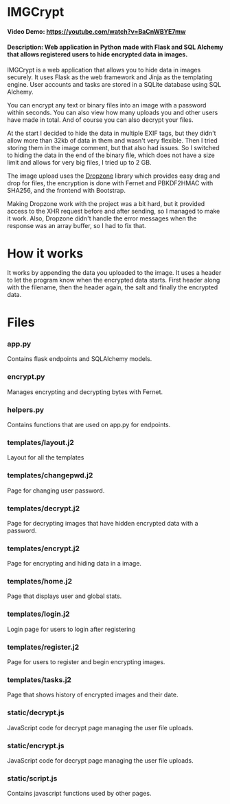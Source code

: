 # IMGCrypt
#### Video Demo: https://youtube.com/watch?v=BaCnWBYE7mw
#### Description: Web application in Python made with Flask and SQL Alchemy that allows registered users to hide encrypted data in images.

IMGCrypt is a web application that allows you to hide data in images securely. It uses Flask as the web framework and Jinja as the templating engine. User accounts and tasks are stored in a SQLite database using SQL Alchemy.

You can encrypt any text or binary files into an image with a password within seconds. You can also view how many uploads you and other users have made in total. And of course you can also decrypt your files.

At the start I decided to hide the data in multiple EXIF tags, but they didn't allow more than 32kb of data in them and wasn't very flexible. Then I tried storing them in the image comment, but that also had issues. So I switched to hiding the data in the end of the binary file, which does not have a size limit and allows for very big files, I tried up to 2 GB.

The image upload uses the [Dropzone](https://www.dropzone.dev/) library which provides easy drag and drop for files, the encryption is done with Fernet and PBKDF2HMAC with SHA256, and the frontend with Bootstrap.

Making Dropzone work with the project was a bit hard, but it provided access to the XHR request before and after sending, so I managed to make it work. Also, Dropzone didn't handle the error messages when the response was an array buffer, so I had to fix that.

# How it works

It works by appending the data you uploaded to the image. It uses a header to let the program know when the encrypted data starts. First header along with the filename, then the header again, the salt and finally the encrypted data.

# Files

### app.py

Contains flask endpoints and SQLAlchemy models.

### encrypt.py

Manages encrypting and decrypting bytes with Fernet.

### helpers.py

Contains functions that are used on app.py for endpoints.

### templates/layout.j2

Layout for all the templates

### templates/changepwd.j2

Page for changing user password.

### templates/decrypt.j2

Page for decrypting images that have hidden encrypted data with a password.

### templates/encrypt.j2

Page for encrypting and hiding data in a image.

### templates/home.j2

Page that displays user and global stats.

### templates/login.j2

Login page for users to login after registering

### templates/register.j2

Page for users to register and begin encrypting images.

### templates/tasks.j2

Page that shows history of encrypted images and their date.

### static/decrypt.js

JavaScript code for decrypt page managing the user file uploads.

### static/encrypt.js

JavaScript code for decrypt page managing the user file uploads.

### static/script.js

Contains javascript functions used by other pages.
